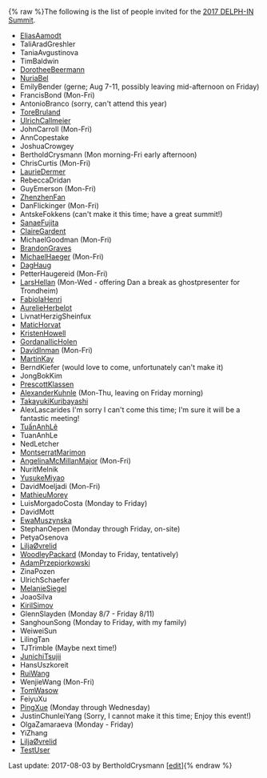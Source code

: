 {% raw %}The following is the list of people invited for the [2017 DELPH-IN
Summit](http://moin.delph-in.net/OsloTop).

- [EliasAamodt](/EliasAamodt)
- TaliAradGreshler
- TaniaAvgustinova
- TimBaldwin
- [DorotheeBeermann](/DorotheeBeermann)
- [NuriaBel](/NuriaBel)
- EmilyBender (gerne; Aug 7-11, possibly leaving
mid-afternoon on Friday)
- FrancisBond (Mon-Fri)
- AntonioBranco (sorry, can't attend this year)
- [ToreBruland](/ToreBruland)
- [UlrichCallmeier](/UlrichCallmeier)
- JohnCarroll (Mon-Fri)
- AnnCopestake
- JoshuaCrowgey
- BertholdCrysmann (Mon morning-Fri early
afternoon)
- ChrisCurtis (Mon-Fri)
- [LaurieDermer](/LaurieDermer)
- RebeccaDridan
- GuyEmerson (Mon-Fri)
- [ZhenzhenFan](/ZhenzhenFan)
- DanFlickinger (Mon-Fri)
- AntskeFokkens (can't make it this time; have a
great summit!)
- [SanaeFujita](/SanaeFujita)
- [ClaireGardent](/ClaireGardent)
- MichaelGoodman (Mon-Fri)
- [BrandonGraves](/BrandonGraves)
- [MichaelHaeger](/MichaelHaeger) (Mon-Fri)
- [DagHaug](/DagHaug)
- PetterHaugereid (Mon-Fri)
- [LarsHellan](/LarsHellan) (Mon-Wed - offering Dan a break as
ghostpresenter for Trondheim)
- [FabiolaHenri](/FabiolaHenri)
- [AurelieHerbelot](/AurelieHerbelot)
- LivnatHerzigSheinfux
- [MaticHorvat](/MaticHorvat)
- [KristenHowell](/KristenHowell)
- [GordanaIlicHolen](/GordanaIlicHolen)
- [DavidInman](/DavidInman) (Mon-Fri)
- [MartinKay](/MartinKay)
- BerndKiefer (would love to come, unfortunately can't
make it)
- JongBokKim
- [PrescottKlassen](/PrescottKlassen)
- [AlexanderKuhnle](/AlexanderKuhnle) (Mon-Thu, leaving on Friday
morning)
- [TakayukiKuribayashi](/TakayukiKuribayashi)
- AlexLascarides I'm sorry I can't come this time;
I'm sure it will be a fantastic meeting!
- [TuấnAnhLê](/Tu%E1%BA%A5nAnhL%C3%AA)
- TuanAnhLe
- NedLetcher
- [MontserratMarimon](/MontserratMarimon)
- [AngelinaMcMillanMajor](/AngelinaMcMillanMajor) (Mon-Fri)
- NuritMelnik
- [YusukeMiyao](/YusukeMiyao)
- DavidMoeljadi (Mon-Fri)
- [MathieuMorey](/MathieuMorey)
- LuisMorgadoCosta (Monday to Friday)
- DavidMott
- [EwaMuszynska](/EwaMuszynska)
- StephanOepen (Monday through Friday, on-site)
- PetyaOsenova
- [LiljaØvrelid](/Lilja%C3%98vrelid)
- [WoodleyPackard](/WoodleyPackard) (Monday to Friday, tentatively)
- [AdamPrzepiorkowski](/AdamPrzepiorkowski)
- ZinaPozen
- UlrichSchaefer
- [MelanieSiegel](/MelanieSiegel)
- JoaoSilva
- [KirilSimov](/KirilSimov)
- GlennSlayden (Monday 8/7 - Friday 8/11)
- SanghounSong (Monday to Friday, with my family)
- WeiweiSun
- LilingTan
- TJTrimble (Maybe next time!)
- [JunichiTsujii](/JunichiTsujii)
- HansUszkoreit
- [RuiWang](/RuiWang)
- WenjieWang (Mon-Fri)
- [TomWasow](/TomWasow)
- FeiyuXu
- [PingXue](/PingXue) (Monday through Wednesday)
- JustinChunleiYang (Sorry, I cannot make it this
time; Enjoy this event!)
- OlgaZamaraeva (Monday - Friday)
- YiZhang
- [LiljaØvrelid](/Lilja%C3%98vrelid)
- [TestUser](/TestUser)

Last update: 2017-08-03 by BertholdCrysmann [[edit](https://github.com/delph-in/docs/wiki/OsloParticipants/_edit)]{% endraw %}